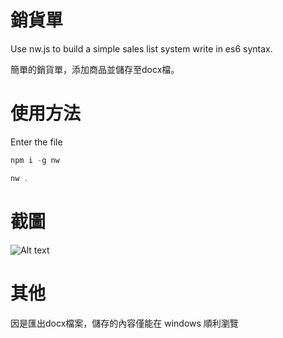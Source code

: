 # 銷貨單
Use nw.js to build a simple sales list system write in es6 syntax.

簡單的銷貨單，添加商品並儲存至docx檔。

# 使用方法
Enter the file
```javascript
npm i -g nw

nw .
```

# 截圖
![Alt text](https://github.com/Snailpool/SalesList/blob/master/screenshot.png "screenshot")
# 其他
因是匯出docx檔案，儲存的內容僅能在 windows 順利瀏覽
